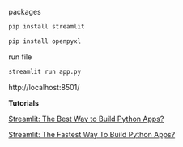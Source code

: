 

packages 

```bash
pip install streamlit 
```

```bash
pip install openpyxl
```

run file

```bash
streamlit run app.py
```
http://localhost:8501/

**Tutorials**

[Streamlit: The Best Way to Build Python Apps?](https://www.youtube.com/watch?v=8W8NQFFbDcU)

[Streamlit: The Fastest Way To Build Python Apps?](https://www.youtube.com/watch?v=D0D4Pa22iG0)

